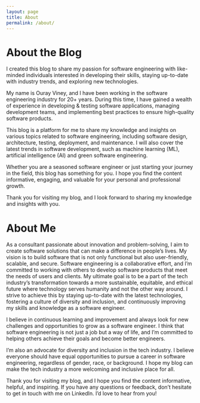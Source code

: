 ```yaml
---
layout: page
title: About
permalink: /about/
---
```


# About the Blog
I created this blog to share my passion for software engineering with like-minded individuals interested in developing their skills, staying up-to-date with industry trends, and exploring new technologies.

My name is Ouray Viney, and I have been working in the software engineering industry for 20+ years. During this time, I have gained a wealth of experience in developing & testing software applications, managing development teams, and implementing best practices to ensure high-quality software products.

This blog is a platform for me to share my knowledge and insights on various topics related to software engineering, including software design, architecture, testing, deployment, and maintenance. I will also cover the latest trends in software development, such as machine learning (ML), artificial intelligence (AI) and green software engineering.

Whether you are a seasoned software engineer or just starting your journey in the field, this blog has something for you. I hope you find the content informative, engaging, and valuable for your personal and professional growth.

Thank you for visiting my blog, and I look forward to sharing my knowledge and insights with you.

# About Me
As a consultant passionate about innovation and problem-solving, I aim to create software solutions that can make a difference in people’s lives. My vision is to build software that is not only functional but also user-friendly, scalable, and secure. Software engineering is a collaborative effort, and I’m committed to working with others to develop software products that meet the needs of users and clients. My ultimate goal is to be a part of the tech industry’s transformation towards a more sustainable, equitable, and ethical future where technology serves humanity and not the other way around. I strive to achieve this by staying up-to-date with the latest technologies, fostering a culture of diversity and inclusion, and continuously improving my skills and knowledge as a software engineer.

I believe in continuous learning and improvement and always look for new challenges and opportunities to grow as a software engineer. I think that software engineering is not just a job but a way of life, and I’m committed to helping others achieve their goals and become better engineers.

I’m also an advocate for diversity and inclusion in the tech industry. I believe everyone should have equal opportunities to pursue a career in software engineering, regardless of gender, race, or background. I hope my blog can make the tech industry a more welcoming and inclusive place for all.

Thank you for visiting my blog, and I hope you find the content informative, helpful, and inspiring. If you have any questions or feedback, don’t hesitate to get in touch with me on LinkedIn. I’d love to hear from you!

[jekyll-organization]: https://github.com/jekyll
